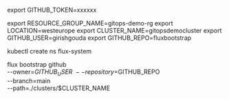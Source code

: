 export GITHUB_TOKEN=xxxxxx

export RESOURCE_GROUP_NAME=gitops-demo-rg
export LOCATION=westeurope
export CLUSTER_NAME=gitopsdemocluster
export GITHUB_USER=girishgouda
export GITHUB_REPO=fluxbootstrap

kubectl create ns flux-system


flux bootstrap github \
--owner=$GITHUB_USER \
--repository=$GITHUB_REPO \
--branch=main \
--path=./clusters/$CLUSTER_NAME